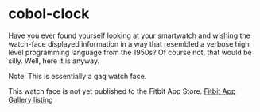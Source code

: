# cobol-clock
Have you ever found yourself looking at your smartwatch and wishing the watch-face displayed information in a way that resembled a verbose high level programming language from the 1950s? Of course not, that would be silly. Well, here it is anyway.

Note: This is essentially a gag watch face. 

This watch face is not yet published to the Fitbit App Store. [Fitbit App Gallery listing](https://gallery.fitbit.com/details/95ee1b5e-7d19-4603-bb72-4ba490b324fd?key=fb328fcb-10c2-4c2e-93ce-500d47845e9b)
